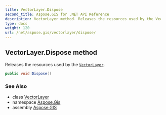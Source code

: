 ```yaml
---
title: VectorLayer.Dispose
second_title: Aspose.GIS for .NET API Reference
description: VectorLayer method. Releases the resources used by the VectorLayer.
type: docs
weight: 120
url: /net/aspose.gis/vectorlayer/dispose/
---
```

## VectorLayer.Dispose method

Releases the resources used by the [`VectorLayer`](../).

```csharp
public void Dispose()
```

### See Also

* class [VectorLayer](../)
* namespace [Aspose.Gis](../../vectorlayer/)
* assembly [Aspose.GIS](../../../)


